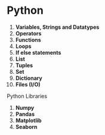 # **Python**

1. **Variables, Strings and Datatypes**
2. **Operators**
3. **Functions**
4. **Loops**
5. **If else statements**
6. **List**
7. **Tuples**
8. **Set**
9. **Dictionary**
10. **Files (I/O)**


Python Libraries

1. **Numpy**
2. **Pandas**
3. **Matplotlib**
4. **Seaborn**
